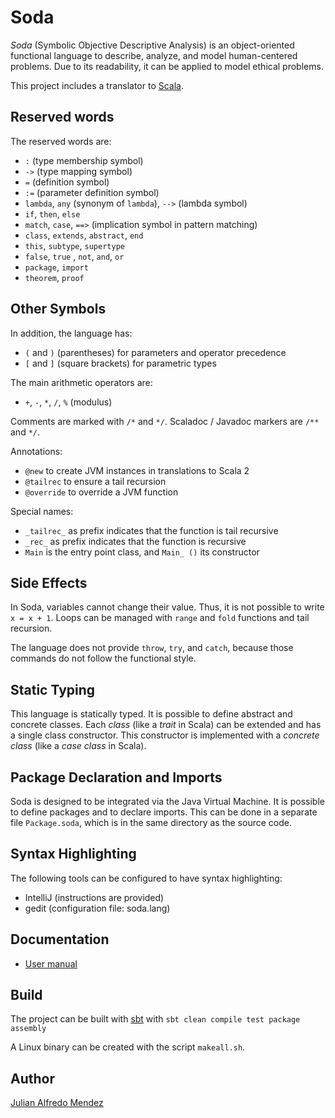# Soda

*Soda* (Symbolic Objective Descriptive Analysis) is an object-oriented functional language to describe, analyze, and
model human-centered problems.
Due to its readability, it can be applied to model ethical problems.

This project includes a translator to [Scala](https://scala-lang.org).


## Reserved words

The reserved words are:

- `:` (type membership symbol)
- `->` (type mapping symbol)
- `=` (definition symbol)
- `:=` (parameter definition symbol)
- `lambda`, `any` (synonym of `lambda`), `-->` (lambda symbol)
- `if`, `then`, `else`
- `match`, `case`, `==>` (implication symbol in pattern matching)
- `class`, `extends`, `abstract`, `end`
- `this`, `subtype`, `supertype`
- `false`, `true` , `not`, `and`, `or`
- `package`, `import`
- `theorem`, `proof`


## Other Symbols

In addition, the language has:

- `(` and `)` (parentheses) for parameters and operator precedence
- `[` and `]` (square brackets) for parametric types

The main arithmetic operators are:

- `+`, `-`, `*`, `/`, `%` (modulus)

Comments are marked with `/*` and `*/`. Scaladoc / Javadoc markers are `/**` and `*/`.

Annotations:

- `@new` to create JVM instances in translations to Scala 2
- `@tailrec` to ensure a tail recursion
- `@override` to override a JVM function

Special names:

- `_tailrec_` as prefix indicates that the function is tail recursive
- `_rec_` as prefix indicates that the function is recursive
- `Main` is the entry point class, and `Main_ ()` its constructor


## Side Effects

In Soda, variables cannot change their value. Thus, it is not possible to write `x = x + 1`.
Loops can be managed with `range` and `fold` functions and tail recursion.

The language does not provide `throw`, `try`, and `catch`, because those commands do not follow the functional style.


## Static Typing

This language is statically typed. It is possible to define abstract and concrete classes.
Each *class* (like a *trait* in Scala) can be extended and has a single class constructor.
This constructor is implemented with a *concrete class* (like a *case class* in Scala).


## Package Declaration and Imports

Soda is designed to be integrated via the Java Virtual Machine.
It is possible to define packages and to declare imports.
This can be done in a separate file `Package.soda`, which is in the same directory as the source code.


## Syntax Highlighting

The following tools can be configured to have syntax highlighting:

- IntelliJ (instructions are provided)
- gedit (configuration file: soda.lang)


## Documentation

- [User manual](https://soda-lang.readthedocs.io/en/latest/)


## Build

The project can be built with [sbt](https://www.scala-sbt.org/) with
`sbt clean compile test package assembly`

A Linux binary can be created with the script `makeall.sh`.


## Author

[Julian Alfredo Mendez](https://julianmendez.github.io)


